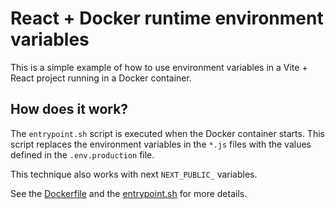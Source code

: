 # React + Docker runtime environment variables

This is a simple example of how to use environment variables in a Vite + React project running in a Docker container.

## How does it work?

The `entrypoint.sh` script is executed when the Docker container starts. This script replaces the environment variables in the `*.js` files with the values defined in the `.env.production` file.

This technique also works with next `NEXT_PUBLIC_` variables.

See the [Dockerfile](Dockerfile) and the [entrypoint.sh](entrypoint.sh) for more details.
